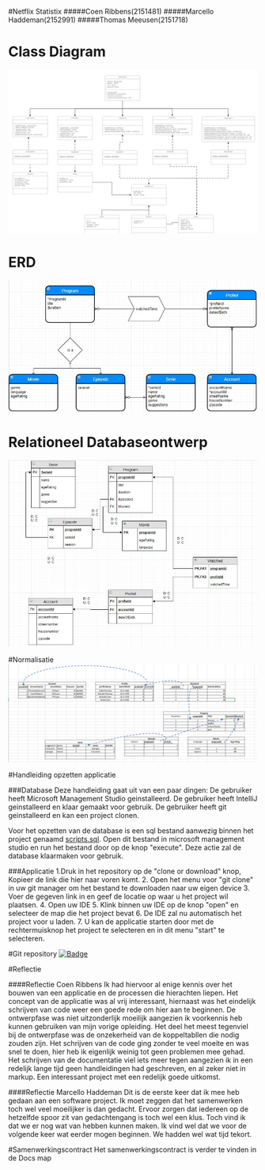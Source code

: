 #Netflix Statistix
#####Coen Ribbens(2151481)
#####Marcello Haddeman(2152991)
#####Thomas Meeusen(2151718)


Class Diagram
=========
![Class Diagram](img/Class_Diagram.png)


ERD 
=====
![ERD](img/ERD.jpeg)



Relationeel Databaseontwerp
====
![RDB](img/RDD.jpeg)

#Normalisatie
![Normalisatie](img/Normalisatie%203e%20normaalvorm.png)


#Handleiding opzetten applicatie


###Database
Deze handleiding gaat uit van een paar dingen:
De gebruiker heeft Microsoft Management Studio geinstalleerd.
De gebruiker heeft IntelliJ geinstalleerd en klaar gemaakt voor gebruik.
De gebruiker heeft git geinstalleerd en kan een project clonen.

Voor het opzetten van de database is een sql bestand aanwezig binnen het project genaamd
[scripts.sql](https://raw.githubusercontent.com/coenribbens/Netflix-statistix/master/script.sql).
Open dit bestand in microsoft management studio en run het bestand door op de knop "execute".
Deze actie zal de database klaarmaken voor gebruik. 

###Applicatie
1.Druk in het repository op de "clone or download" knop, Kopieer de link die hier naar voren komt.
2. Open het menu voor "git clone" in uw git manager om het bestand te downloaden naar uw eigen device
3. Voer de gegeven link in en geef de locatie op waar u het project wil plaatsen.
4. Open uw IDE
5. Klink binnen uw IDE op de knop "open" en selecteer de map die het project bevat
6. De IDE zal nu automatisch het project voor u laden. 
7. U kan de applicatie starten door met de rechtermuisknop het project te selecteren en in dit menu "start" te selecteren.


#Git repository
[![Badge](https://img.shields.io/badge/Netflix%20Statistix-View%20Repo-blue?style=for-the-badge&logo=github)](https://github.com/coenribbens/netflix-statistix)

#Reflectie

####Reflectie Coen Ribbens
Ik had hiervoor al enige kennis over het bouwen van een applicatie en de processen die hierachten liepen.
Het concept van de applicatie was al vrij interessant,
hiernaast was het eindelijk schrijven van code weer een goede rede om hier aan te beginnen.
De ontwerpfase was niet uitzonderlijk moeilijk aangezien ik voorkennis heb kunnen gebruiken van mijn vorige opleiding.
Het deel het meest tegenviel bij de ontwerpfase was de onzekerheid van de koppeltabllen die nodig zouden zijn.
Het schrijven van de code ging zonder te veel moeite en was snel te doen, hier heb ik eigenlijk weinig tot geen problemen mee gehad.
Het schrijven van de documentatie viel iets meer tegen aangezien ik in een redelijk
lange tijd geen handleidingen had geschreven, en al zeker niet in markup.
Een interessant project met een redelijk goede uitkomst.

####Reflectie Marcello Haddeman
Dit is de eerste keer dat ik mee heb gedaan aan een software project. Ik moet zeggen dat het samenwerken toch wel veel moeilijker is dan gedacht. Ervoor zorgen dat iedereen op de hetzelfde spoor zit van gedachtengang is toch wel een klus. Toch vind ik dat we er nog wat van hebben kunnen maken. Ik vind wel dat we voor de volgende keer wat eerder mogen beginnen. We hadden wel wat tijd tekort.

#Samenwerkingscontract
Het samenwerkingscontract is verder te vinden in de Docs map
